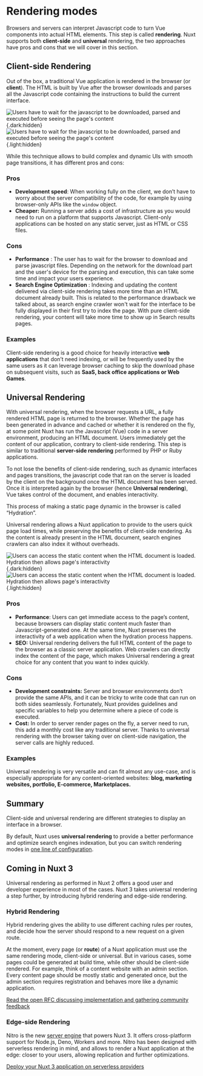 # Rendering modes

Browsers and servers can interpret Javascript code to turn Vue components into actual HTML elements. This step is called **rendering**. Nuxt supports both **client-side** and **universal** rendering, the two approaches have pros and cons that we will cover in this section.

## Client-side Rendering

Out of the box, a traditional Vue application is rendered in the browser (or **client**). The HTML is built by Vue after the browser downloads and parses all the Javascript code containing the instructions to build the current interface.

![Users have to wait for the javascript to be downloaded, parsed and executed before seeing the page's content](/img/concepts/rendering/light/csr.svg){.dark:hidden}
![Users have to wait for the javascript to be downloaded, parsed and executed before seeing the page's content](/img/concepts/rendering/dark/csr.svg){.light:hidden}

While this technique allows to build complex and dynamic UIs with smooth page transitions, it has different pros and cons:

### Pros

- **Development speed**: When working fully on the client, we don’t have to worry about the server compatibility of the code, for example by using browser-only APIs like the `window` object.
- **Cheaper:** Running a server adds a cost of infrastructure as you would need to run on a platform that supports Javascript. Client-only applications can be hosted on any static server, just as HTML or CSS files.

### Cons

- **Performance** : The user has to wait for the browser to download and parse javascript files. Depending on the network for the download part and the user's device for the parsing and execution, this can take some time and impact your users experience.
- **Search Engine Optimization** : Indexing and updating the content delivered via client-side rendering takes more time than an HTML document already built. This is related to the performance drawback we talked about, as search engine crawler won't wait for the interface to be fully displayed in their first try to index the page. With pure client-side rendering, your content will take more time to show up in Search results pages.

### Examples

Client-side rendering is a good choice for heavily interactive **web applications** that don’t need indexing, or will be frequently used by the same users as it can leverage browser caching to skip the download phase on subsequent visits, such as **SaaS, back office applications or Web Games**.

## Universal Rendering

With universal rendering, when the browser requests a URL, a fully rendered HTML page is returned to the browser. Whether the page has been generated in advance and cached or whether it is rendered on the fly, at some point Nuxt has run the Javascript (Vue) code in a server environment, producing an HTML document. Users immediately get the content of our application, contrary to client-side rendering. This step is similar to traditional **server-side rendering** performed by PHP or Ruby applications.

To not lose the benefits of client-side rendering, such as dynamic interfaces and pages transitions, the javascript code that ran on the server is loaded by the client on the background once the HTML document has been served. Once it is interpreted again by the browser (hence **Universal rendering**), Vue takes control of the document, and enables interactivity.

This process of making a static page dynamic in the browser is called “Hydration”.

Universal rendering allows a Nuxt application to provide to the users quick page load times, while preserving the benefits of client-side rendering. As the content is already present in the HTML document, search engines crawlers can also index it without overheads.

![Users can access the static content when the HTML document is loaded. Hydration then allows page's interactivity](/img/concepts/rendering/light/ssr.svg){.dark:hidden}
![Users can access the static content when the HTML document is loaded. Hydration then allows page's interactivity](/img/concepts/rendering/dark/ssr.svg){.light:hidden}

### Pros

- **Performance**: Users can get immediate access to the page’s content, because browsers can display static content much faster than Javascript-generated one. At the same time, Nuxt preserves the interactivity of a web application when the hydration process happens.
- **SEO:** Universal rendering delivers the full HTML content of the page to the browser as a classic server application. Web crawlers can directly index the content of the page, which makes Universal rendering a great choice for any content that you want to index quickly.

### Cons

- **Development constraints:** Server and browser environments don’t provide the same APIs, and it can be tricky to write code that can run on both sides seamlessly. Fortunately, Nuxt provides guidelines and specific variables to help you determine where a piece of code is executed.
- **Cost:** In order to server render pages on the fly, a server need to run, this add a monthly cost like any traditional server. Thanks to universal rendering with the browser taking over on client-side navigation, the server calls are highly reduced.

### Examples

Universal rendering is very versatile and can fit almost any use-case, and is especially appropriate for any content-oriented websites: **blog, marketing websites, portfolio, E-commerce, Marketplaces.**

## Summary

Client-side and universal rendering are different strategies to display an interface in a browser.

By default, Nuxt uses **universal rendering** to provide a better performance and optimize search engines indexation, but you can switch rendering modes in [one line of configuration](https://v3.nuxtjs.org/docs/directory-structure/nuxt.config#ssr).

## Coming in Nuxt 3

Universal rendering as performed in Nuxt 2 offers a good user and developer experience in most of the cases. Nuxt 3 takes universal rendering a step further, by introducing hybrid rendering and edge-side rendering.

### Hybrid Rendering

Hybrid rendering gives the ability to use different caching rules per routes, and decide how the server should respond to a new request on a given route.

At the moment, every page (or **route**) of a Nuxt application must use the same rendering mode, client-side or universal. But in various cases, some pages could be generated at build time, while other should be client-side rendered. For example, think of a content website with an admin section. Every content page should be mostly static and generated once, but the admin section requires registration and behaves more like a dynamic application.

[Read the open RFC discussing implementation and gathering community feedback](https://github.com/nuxt/framework/discussions/560)

### Edge-side Rendering

Nitro is the new [server engine](https://v3.nuxtjs.org/concepts/server-engine) that powers Nuxt 3. It offers cross-platform support for Node.js, Deno, Workers and more. Nitro has been designed with serverless rendering in mind, and allows to render a Nuxt application at the edge: closer to your users, allowing replication and further optimizations.

[Deploy your Nuxt 3 application on serverless providers](https://v3.nuxtjs.org/docs/deployment/presets)
